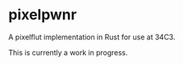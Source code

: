 # pixelpwnr
A pixelflut implementation in Rust for use at 34C3.

This is currently a work in progress.
